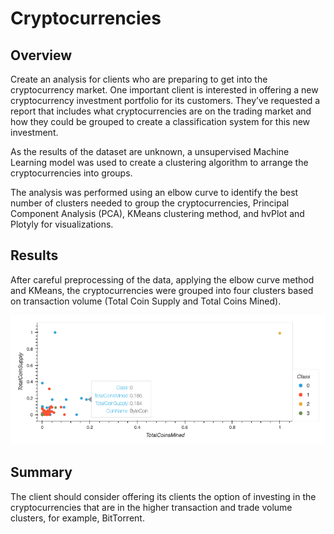 # Cryptocurrencies

## Overview
Create an analysis for clients who are preparing to get into the cryptocurrency market. One important client is interested in offering a new cryptocurrency investment portfolio for its customers. They’ve requested a report that includes what cryptocurrencies are on the trading market and how they could be grouped to create a classification system for this new investment. 

As the results of the dataset are unknown, a unsupervised Machine Learning model was used to create a clustering algorithm to arrange the cryptocurrencies into groups.

The analysis was performed using an elbow curve to identify the best number of clusters needed to group the cryptocurrencies, Principal Component Analysis (PCA), KMeans clustering method, and hvPlot and Plotyly for visualizations.

## Results
After careful preprocessing of the data, applying the elbow curve method and KMeans, the cryptocurrencies were grouped into four clusters based on transaction volume (Total Coin Supply and Total Coins Mined).

![crypto_plot.png](https://github.com/fabeza/Cryptocurrencies/blob/f39b166db2005907fa85e07827257156a6d0eee6/Starter_Code/crypto_plot.png)

## Summary
The client should consider offering its clients the option of investing in the cryptocurrencies that are in the higher transaction and trade volume clusters, for example, BitTorrent.